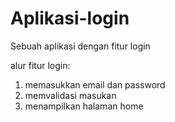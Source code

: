 # Aplikasi-login
Sebuah aplikasi dengan fitur login

alur fitur login:
1. memasukkan email dan password
2. memvalidasi masukan
3. menampilkan halaman home
